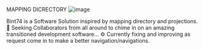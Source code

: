 MAPPING DICRECTORY
![image](https://github.com/user-attachments/assets/f864ae1e-3068-4047-98d8-db8670a8073b)

Bint74 is a Software Solution inspired by mapping directory and projections. 
👬 Seeking Collaborators from all around to chime in on an amazing transitioned development software...
⚙️ Currently fixing and improving as request come in to make a better navigation/navigations.
